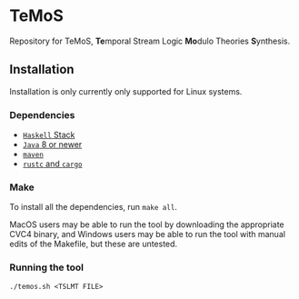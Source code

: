 # TeMoS

Repository for TeMoS, **Te**mporal Stream Logic **Mo**dulo Theories **S**ynthesis.

## Installation

Installation is only currently only supported for Linux systems.

### Dependencies
* [`Haskell` Stack](https://docs.haskellstack.org/en/stable/README/)
* [`Java` 8 or newer](https://www.java.com/en/download/)
* [`maven`](https://maven.apache.org/download.cgi)
* [`rustc` and `cargo`](https://doc.rust-lang.org/book/ch01-01-installation.html#installation)

### Make
To install all the dependencies, run `make all`.

MacOS users may be able to run the tool by downloading the appropriate CVC4 binary, and Windows users may be able to run the tool with manual edits of the Makefile, but these are untested.

### Running the tool
```
./temos.sh <TSLMT FILE>
```
